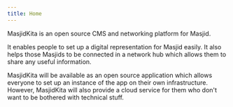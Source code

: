 ```yaml
---
title: Home
---
```


MasjidKita is an open source CMS and networking platform for Masjid.

It enables people to set up a digital representation for Masjid easily.
It also helps those Masjids to be connected in a network hub which allows them to share any useful information.

MasjidKita will be available as an open source application which allows everyone to set up an instance of the app on their own infrastructure.
However, MasjidKita will also provide a cloud service for them who don't want to be bothered with technical stuff.
